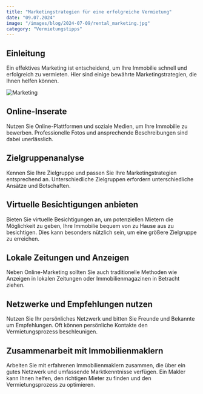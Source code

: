 ```yaml
---
title: "Marketingstrategien für eine erfolgreiche Vermietung"
date: "09.07.2024"
image: "/images/blog/2024-07-09/rental_marketing.jpg"
category: "Vermietungstipps"
---
```


## Einleitung

Ein effektives Marketing ist entscheidend, um Ihre Immobilie schnell und erfolgreich zu vermieten. Hier sind einige bewährte Marketingstrategien, die Ihnen helfen können.

![Marketing](/images/blog/2024-07-09/rental_marketing.jpg)

## Online-Inserate

Nutzen Sie Online-Plattformen und soziale Medien, um Ihre Immobilie zu bewerben. Professionelle Fotos und ansprechende Beschreibungen sind dabei unerlässlich.

## Zielgruppenanalyse

Kennen Sie Ihre Zielgruppe und passen Sie Ihre Marketingstrategien entsprechend an. Unterschiedliche Zielgruppen erfordern unterschiedliche Ansätze und Botschaften.

## Virtuelle Besichtigungen anbieten

Bieten Sie virtuelle Besichtigungen an, um potenziellen Mietern die Möglichkeit zu geben, Ihre Immobilie bequem von zu Hause aus zu besichtigen. Dies kann besonders nützlich sein, um eine größere Zielgruppe zu erreichen.

## Lokale Zeitungen und Anzeigen

Neben Online-Marketing sollten Sie auch traditionelle Methoden wie Anzeigen in lokalen Zeitungen oder Immobilienmagazinen in Betracht ziehen.

## Netzwerke und Empfehlungen nutzen

Nutzen Sie Ihr persönliches Netzwerk und bitten Sie Freunde und Bekannte um Empfehlungen. Oft können persönliche Kontakte den Vermietungsprozess beschleunigen.

## Zusammenarbeit mit Immobilienmaklern

Arbeiten Sie mit erfahrenen Immobilienmaklern zusammen, die über ein gutes Netzwerk und umfassende Marktkenntnisse verfügen. Ein Makler kann Ihnen helfen, den richtigen Mieter zu finden und den Vermietungsprozess zu optimieren.
